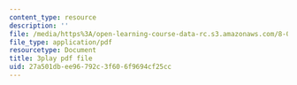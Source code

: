 ```yaml
---
content_type: resource
description: ''
file: /media/https%3A/open-learning-course-data-rc.s3.amazonaws.com/8-04-quantum-physics-i-spring-2016/27a501dbee96792c3f606f9694cf25cc_e0C1Bkcjrdc.pdf
file_type: application/pdf
resourcetype: Document
title: 3play pdf file
uid: 27a501db-ee96-792c-3f60-6f9694cf25cc
---
```

